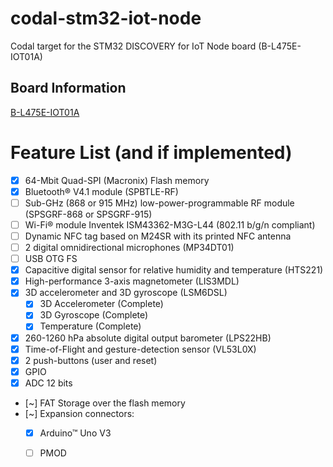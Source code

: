 # codal-stm32-iot-node
Codal target for the STM32 DISCOVERY for IoT Node board (B-L475E-IOT01A)

## Board Information
[B-L475E-IOT01A](http://www.st.com/en/evaluation-tools/b-l475e-iot01a.html)

# Feature List (and if implemented)
- [x] 64-Mbit Quad-SPI (Macronix) Flash memory
- [x] Bluetooth® V4.1 module (SPBTLE-RF)
- [ ] Sub-GHz (868 or 915 MHz) low-power-programmable RF module (SPSGRF-868 or SPSGRF-915)
- [ ] Wi-Fi® module Inventek ISM43362-M3G-L44 (802.11 b/g/n compliant)
- [ ] Dynamic NFC tag based on M24SR with its printed NFC antenna
- [ ] 2 digital omnidirectional microphones (MP34DT01)
- [ ] USB OTG FS
- [x] Capacitive digital sensor for relative humidity and temperature (HTS221)
- [x] High-performance 3-axis magnetometer (LIS3MDL)
- [x] 3D accelerometer and 3D gyroscope (LSM6DSL)
	- [x] 3D Accelerometer (Complete)
	- [x] 3D Gyroscope (Complete)
	- [x] Temperature (Complete)
- [x] 260-1260 hPa absolute digital output barometer (LPS22HB)
- [x] Time-of-Flight and gesture-detection sensor (VL53L0X)
- [x] 2 push-buttons (user and reset)
- [x] GPIO
- [x] ADC 12 bits
- [~] FAT Storage over the flash memory
- [~] Expansion connectors:
	- [x] Arduino™ Uno V3
	- [ ] PMOD
 